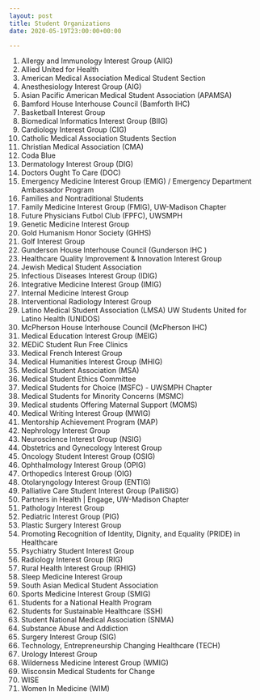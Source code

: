 ```yaml
---
layout: post
title: Student Organizations
date: 2020-05-19T23:00:00+00:00

---
```

 1. Allergy and Immunology Interest Group (AIIG)
 2. Allied United for Health
 3. American Medical Association Medical Student Section
 4. Anesthesiology Interest Group (AIG)
 5. Asian Pacific American Medical Student Association (APAMSA)
 6. Bamford House Interhouse Council (Bamforth IHC)
 7. Basketball Interest Group
 8. Biomedical Informatics Interest Group (BIIG)
 9. Cardiology Interest Group (CIG)
10. Catholic Medical Association Students Section
11. Christian Medical Association (CMA)
12. Coda Blue
13. Dermatology Interest Group (DIG)
14. Doctors Ought To Care (DOC)
15. Emergency Medicine Interest Group (EMIG) / Emergency Department Ambassador Program
16. Families and Nontraditional Students
17. Family Medicine Interest Group (FMIG), UW-Madison Chapter
18. Future Physicians Futbol Club (FPFC), UWSMPH
19. Genetic Medicine Interest Group
20. Gold Humanism Honor Society (GHHS)
21. Golf Interest Group
22. Gunderson House Interhouse Council (Gunderson IHC )
23. Healthcare Quality Improvement & Innovation Interest Group
24. Jewish Medical Student Association
25. Infectious Diseases Interest Group (IDIG)
26. Integrative Medicine Interest Group (IMIG)
27. Internal Medicine Interest Group
28. Interventional Radiology Interest Group
29. Latino Medical Student Association (LMSA) UW Students United for Latino Health (UNIDOS)
30. McPherson House Interhouse Council (McPherson IHC)
31. Medical Education Interest Group (MEIG)
32. MEDiC Student Run Free Clinics
33. Medical French Interest Group
34. Medical Humanities Interest Group (MHIG)
35. Medical Student Association (MSA)
36. Medical Student Ethics Committee
37. Medical Students for Choice (MSFC) - UWSMPH Chapter
38. Medical Students for Minority Concerns (MSMC)
39. Medical students Offering Maternal Support (MOMS)
40. Medical Writing Interest Group (MWIG)
41. Mentorship Achievement Program (MAP)
42. Nephrology Interest Group
43. Neuroscience Interest Group (NSIG)
44. Obstetrics and Gynecology Interest Group
45. Oncology Student Interest Group (OSIG)
46. Ophthalmology Interest Group (OPIG)
47. Orthopedics Interest Group (OIG)
48. Otolaryngology Interest Group (ENTIG)
49. Palliative Care Student Interest Group (PalliSIG)
50. Partners in Health | Engage, UW-Madison Chapter
51. Pathology Interest Group
52. Pediatric Interest Group (PIG)
53. Plastic Surgery Interest Group
54. Promoting Recognition of Identity, Dignity, and Equality (PRIDE) in Healthcare
55. Psychiatry Student Interest Group
56. Radiology Interest Group (RIG)
57. Rural Health Interest Group (RHIG)
58. Sleep Medicine Interest Group
59. South Asian Medical Student Association
60. Sports Medicine Interest Group (SMIG)
61. Students for a National Health Program
62. Students for Sustainable Healthcare (SSH)
63. Student National Medical Association (SNMA)
64. Substance Abuse and Addiction
65. Surgery Interest Group (SIG)
66. Technology, Entrepreneurship Changing Healthcare (TECH)
67. Urology Interest Group
68. Wilderness Medicine Interest Group (WMIG)
69. Wisconsin Medical Students for Change
70. WISE
71. Women In Medicine (WIM)